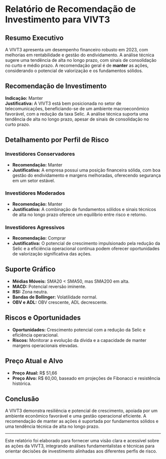 # Relatório de Recomendação de Investimento para VIVT3

## Resumo Executivo
A VIVT3 apresenta um desempenho financeiro robusto em 2023, com melhorias em rentabilidade e gestão do endividamento. A análise técnica sugere uma tendência de alta no longo prazo, com sinais de consolidação no curto e médio prazo. A recomendação geral é de **manter** as ações, considerando o potencial de valorização e os fundamentos sólidos.

## Recomendação de Investimento
**Indicação:** Manter  
**Justificativa:** A VIVT3 está bem posicionada no setor de telecomunicações, beneficiando-se de um ambiente macroeconômico favorável, com a redução da taxa Selic. A análise técnica suporta uma tendência de alta no longo prazo, apesar de sinais de consolidação no curto prazo.

## Detalhamento por Perfil de Risco

### Investidores Conservadores
- **Recomendação:** Manter
- **Justificativa:** A empresa possui uma posição financeira sólida, com boa gestão do endividamento e margens melhoradas, oferecendo segurança em um setor estável.

### Investidores Moderados
- **Recomendação:** Manter
- **Justificativa:** A combinação de fundamentos sólidos e sinais técnicos de alta no longo prazo oferece um equilíbrio entre risco e retorno.

### Investidores Agressivos
- **Recomendação:** Comprar
- **Justificativa:** O potencial de crescimento impulsionado pela redução da Selic e a eficiência operacional contínua podem oferecer oportunidades de valorização significativa das ações.

## Suporte Gráfico
- **Médias Móveis:** SMA20 < SMA50, mas SMA200 em alta.
- **MACD:** Potencial reversão iminente.
- **RSI:** Zona neutra.
- **Bandas de Bollinger:** Volatilidade normal.
- **OBV e ADL:** OBV crescente, ADL decrescente.

## Riscos e Oportunidades
- **Oportunidades:** Crescimento potencial com a redução da Selic e eficiência operacional.
- **Riscos:** Monitorar a evolução da dívida e a capacidade de manter margens operacionais elevadas.

## Preço Atual e Alvo
- **Preço Atual:** R$ 51,66
- **Preço Alvo:** R$ 60,00, baseado em projeções de Fibonacci e resistência histórica.

## Conclusão
A VIVT3 demonstra resiliência e potencial de crescimento, apoiada por um ambiente econômico favorável e uma gestão operacional eficiente. A recomendação de manter as ações é suportada por fundamentos sólidos e uma tendência técnica de alta no longo prazo.

---

Este relatório foi elaborado para fornecer uma visão clara e acessível sobre as ações da VIVT3, integrando análises fundamentalistas e técnicas para orientar decisões de investimento alinhadas aos diferentes perfis de risco.
